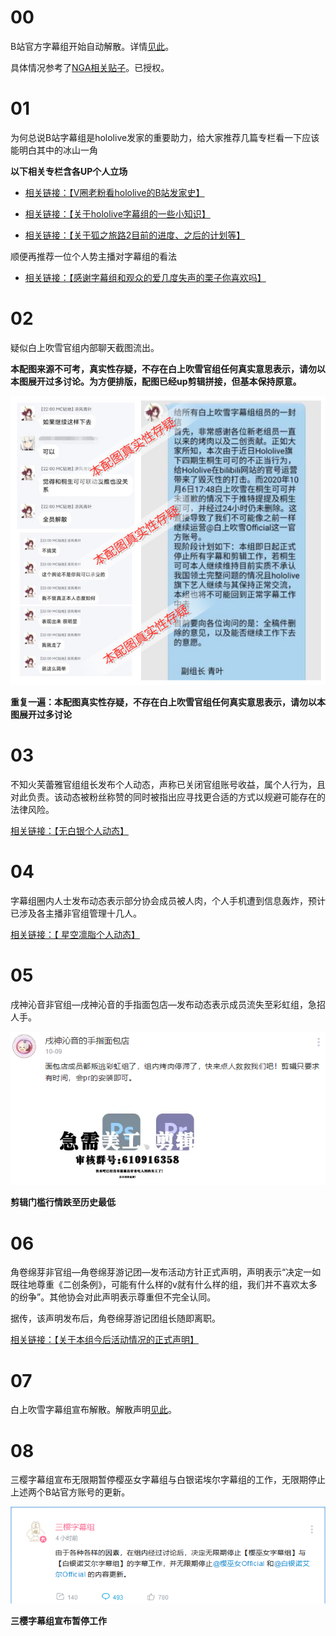 # 00

B站官方字幕组开始自动解散。详情[见此](Fansub-Disband.md)。

具体情况参考了[NGA相关贴子](https://bbs.nga.cn/read.php?tid=23789238)。已授权。

# 01

为何总说B站字幕组是hololive发家的重要助力，给大家推荐几篇专栏看一下应该能明白其中的冰山一角

**以下相关专栏含各UP个人立场**

- [相关链接：【V圈老粉看hololive的B站发家史】](https://www.bilibili.com/read/cv7883068)

- [相关链接：【关于hololive字幕组的一些小知识】](https://www.bilibili.com/read/cv7863441)

- [相关链接：【关于狐之旅路2目前的进度、之后的计划等】](https://www.bilibili.com/read/cv7839621)

顺便再推荐一位个人势主播对字幕组的看法

- [相关链接：【感谢字幕组和观众的爱几度失声的栗子你喜欢吗】](https://www.bilibili.com/video/BV1WZ4y157aR)

# 02

疑似白上吹雪官组内部聊天截图流出。

**本配图来源不可考，真实性存疑，不存在白上吹雪官组任何真实意思表示，请勿以本图展开过多讨论。为方便排版，配图已经up剪辑拼接，但基本保持原意。**

![重复一遍：本配图真实性存疑，不存在白上吹雪官组任何真实意思表示，请勿以本图展开过多讨论](img-fubuki-fansub-chat-history.jpg)

**重复一遍：本配图真实性存疑，不存在白上吹雪官组任何真实意思表示，请勿以本图展开过多讨论**

# 03

不知火芙蕾雅官组组长发布个人动态，声称已关闭官组账号收益，属个人行为，且对此负责。该动态被粉丝称赞的同时被指出应寻找更合适的方式以规避可能存在的法律风险。

[相关链接：【无白银个人动态】](https://t.bilibili.com/442869136051593743)

# 04

字幕组圈内人士发布动态表示部分协会成员被人肉，个人手机遭到信息轰炸，预计已涉及各主播非官组管理十几人。

[相关链接：【 星空凛脂个人动态】](https://t.bilibili.com/443389166393452515)

# 05

戌神沁音非官组—戌神沁音的手指面包店—发布动态表示成员流失至彩虹组，急招人手。

![剪辑门槛行情跌至历史最低](img-Inugami-Korone-fansub-member-quit.png)

**剪辑门槛行情跌至历史最低**

# 06

角卷绵芽非官组—角卷绵芽游记团—发布活动方针正式声明，声明表示“决定一如既往地尊重《二创条例》，可能有什么样的v就有什么样的组，我们并不喜欢太多的纷争”。其他协会对此声明表示尊重但不完全认同。

据传，该声明发布后，角卷绵芽游记团组长随即离职。

[相关链接：【关于本组今后活动情况的正式声明】](https://www.bilibili.com/read/cv7872865)

# 07

白上吹雪字幕组宣布解散。解散声明[见此](https://www.bilibili.com/read/cv8002952)。

# 08

三樱字幕组宣布无限期暂停樱巫女字幕组与白银诺埃尔字幕组的工作，无限期停止上述两个B站官方账号的更新。

![三樱字幕组宣布暂停工作](img-miko-noel-fansub-suspended.png)

**三樱字幕组宣布暂停工作**